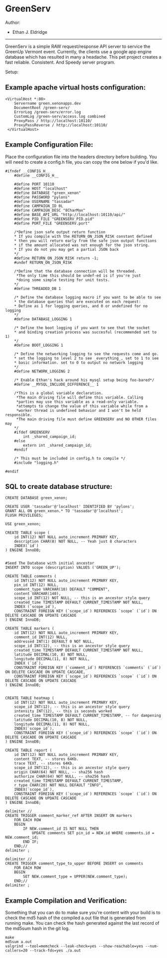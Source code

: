 GreenServ
========================================================================

Author:
- Ethan J. Eldridge


------------------------------------------------------------------------


GreenServ is a simple RAW request/response API server to service the
GreenUp Vermont event. Currently, the clients use a google app engine
database which has resulted in many a headache. This pet project creates 
a fast reliable. Consistent. And Speedy server program.

Setup:

Example apache virtual hosts configuration:
------------------------------------------------------------------------

	<VirtualHost *:80>
        Servername green.xenonapps.dev
        DocumentRoot /green-serv/
        ErrorLog /green-serv/error.log
        CustomLog /green-serv/access.log combined
        ProxyPass / http://localhost:10110/
        ProxyPassReverse / http://localhost:10110/
     </VirtualHost>

Example Configuration File:
------------------------------------------------------------------------
Place the configuration file into the headers directory before building.
You will need to create a config.h file, you can copy the one below if 
you'd like.


	#ifndef __CONFIG_H__
		#define __CONFIG_H__
	
		#define PORT 10110
		#define HOST "localhost"
		#define DATABASE "green_xenon"
		#define PASSWORD "pylons"
		#define USERNAME "tassadar"
        #define CAMPAIGN_ID 0L
        #define CAMPAIGN_DESC "8CharMax"
        #define BASE_API_URL "http://localhost:10110/api/"
        #define PID_FILE "GREENSERV_PID.pid"
        #define PORT_FILE "GREENSERV.port"
        
        /*Define json safe output return function 
        * If you compile with the RETURN_ON_JSON_RISK constant defined
        * then you will return early from the safe json output functions
        * if the amount allocated was not enough for the json string.
        * If you do not you may get a partial JSON back
        */
        #define RETURN_ON_JSON_RISK return -1;
        #undef RETURN_ON_JSON_RISK

        /*Define that the database connection will be threaded.
         *The only time this should be undef-ed is if you're just
         *doing some simple testing for unit tests.
        */
        #define THREADED_DB 1

        /* Define the database logging macro if you want to be able to see 
        * the database queries that are executed on each request:
        * Define as 1 for logging queries, and 0 or undefined for no logging
        */
        #define DATABASE_LOGGING 1

        /* Define the boot logging if you want to see that the socket
        * and binding creation process was succesful (recommended set to 1)
        */
        #define BOOT_LOGGING 1

        /* Define the networking logging to see the requests come and go. 
        * set the logging to level 2 to see _everything_, set to 1 to see
        * basic information. set to 0 to output no network logging
        */
        #define NETWORK_LOGGING 2

        /* Enable Ethan's hack around his mysql setup being foo-bared*/
        #define __MYSQL_INCLUDE_DIFFERENCE__ 1

        /*This is a global variable declaration.
         *The main driving file will define this variable. Calling
         *parties may use this variable as a read-only variable.
         *attempts to change the value of this variable while from a
         *worker thread is undefined behavior and I won't be held responsible.
         *The main driving file must define GREENSERV and NO OTHER files may
        */
        #ifdef GREENSERV
            int _shared_campaign_id;
        #else
            extern int _shared_campaign_id;
        #endif
	    
        /* This must be included in config.h to compile */
        #include "logging.h"

	#endif


SQL to create database structure:
------------------------------------------------------------------------

    CREATE DATABASE green_xenon;
    
    CREATE USER 'tassadar'@'localhost' IDENTIFIED BY 'pylons';
    GRANT ALL ON green_xenon.* TO 'tassadar'@'localhost';
    FLUSH PRIVILEGES;
    
    USE green_xenon;
    
    CREATE TABLE scope (
    	id INT(12) NOT NULL auto_increment PRIMARY KEY,
    	description CHAR(8) NOT NULL, -- Yeah just 8 characters
    	INDEX(`id`)
    ) ENGINE InnoDB;
    
    
    #Seed The Database with initial ancestor
    INSERT INTO scope (description) VALUES ('GREEN_UP');

    CREATE TABLE comments (
        id INT(12) NOT NULL auto_increment PRIMARY KEY,
        pin_id INT(12) NULL,
        comment_type VARCHAR(10) DEFAULT "COMMENT",
        content VARCHAR(140),
        scope_id INT(12) NOT NULL, -- this is an ancestor style query
        created_time TIMESTAMP DEFAULT CURRENT_TIMESTAMP NOT NULL,
        INDEX (`scope_id`),
        CONSTRAINT FOREIGN KEY (`scope_id`) REFERENCES `scope` (`id`) ON DELETE CASCADE ON UPDATE CASCADE
    ) ENGINE InnoDB;

    CREATE TABLE markers (
        id INT(12) NOT NULL auto_increment PRIMARY KEY,
        comment_id INT(12) NULL,
        addressed INT(1) DEFAULT 0 NOT NULL,
        scope_id INT(12), -- this is an ancestor style query
        created_time TIMESTAMP DEFAULT CURRENT_TIMESTAMP NOT NULL,
        latitude DECIMAL(10, 8) NOT NULL,
        longitude DECIMAL(11, 8) NOT NULL,
        INDEX (`id`),
        CONSTRAINT FOREIGN KEY (`comment_id`) REFERENCES `comments` (`id`) ON DELETE CASCADE ON UPDATE CASCADE,
        CONSTRAINT FOREIGN KEY (`scope_id`) REFERENCES `scope` (`id`) ON DELETE CASCADE ON UPDATE CASCADE
    ) ENGINE InnoDB;


    CREATE TABLE heatmap (
        id INT(12) NOT NULL auto_increment PRIMARY KEY,
        scope_id INT(12), -- this is an ancestor style query
        intensity INT(12), -- this is seconds worked
        created_time TIMESTAMP DEFAULT CURRENT_TIMESTAMP, -- for dampening
        latitude DECIMAL(10, 8) NOT NULL,
        longitude DECIMAL(11, 8) NOT NULL,
        INDEX(`scope_id`),
        CONSTRAINT FOREIGN KEY (`scope_id`) REFERENCES `scope` (`id`) ON DELETE CASCADE ON UPDATE CASCADE
    ) ENGINE InnoDB;

    CREATE TABLE report (
        id INT(12) NOT NULL auto_increment PRIMARY KEY,
        content TEXT, -- stores 64Kb.
        trace TEXT, -- stores 64Kb.
        scope_id INT(12), -- this is an ancestor style query
        origin CHAR(64) NOT NULL, -- sha256 hash
        authorize CHAR(64) NOT NULL, -- sha256 hash
        created_time TIMESTAMP DEFAULT CURRENT_TIMESTAMP,
        r_type CHAR(20) NOT NULL DEFAULT "INFO",
        INDEX(`scope_id`),
        CONSTRAINT FOREIGN KEY (`scope_id`) REFERENCES `scope` (`id`) ON DELETE CASCADE ON UPDATE CASCADE
    ) ENGINE InnoDB;

    delimiter //
    CREATE TRIGGER comment_marker_ref AFTER INSERT ON markers 
        FOR EACH ROW
        BEGIN
            IF NEW.comment_id IS NOT NULL THEN
                UPDATE comments SET pin_id = NEW.id WHERE comments.id = NEW.comment_id;
            END IF;
        END;//
    delimiter ;

    delimiter //
    CREATE TRIGGER comment_type_to_upper BEFORE INSERT on comments
        FOR EACH ROW
        BEGIN
            SET NEW.comment_type = UPPER(NEW.comment_type);
        END;//
    delimiter ;


Example Compilation and Verification:
------------------------------------------------------------------------
Something that you can do to make sure you're content with your build is
to check the md5 hash of the compiled a.out file that is generated from
running make. You can check the hash generated against the last record
of the md5sum hash in the git log.

	make
	md5sum a.out
	valgrind --tool=memcheck --leak-check=yes --show-reachable=yes --num-callers=20 --track-fds=yes ./a.out

